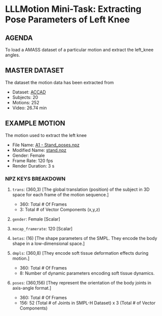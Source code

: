# LLLMotion Mini-Task: Extracting Pose Parameters of Left Knee

## AGENDA

To load a AMASS dataset of a particular motion and extract the left_knee angles.

## MASTER DATASET
The dataset the motion data has been extracted from 

- Dataset: [ACCAD](https://accad.osu.edu/research/motion-lab/mocap-system-and-data)
- Subjects: 20
- Motions: 252
- Video: 26.74 min

## EXAMPLE MOTION
The motion used to extract the left knee

- File Name: [A1 - Stand_poses.npz](stand.npz)
- Modified Name: [stand.npz](stand.npz)
- Gender: Female
- Frame Rate: 120 fps
- Render Duration: 3 s

### NPZ KEYS BREAKDOWN

1. `trans`: (360,3) [The global translation (position) of the subject in 3D space for each frame of the motion sequence.]
    - 360: Total # Of Frames 
    - 3: Total # of Vector Components (x,y,z)
  
3. `gender`: Female [Scalar]

4. `mocap_framerate`: 120 [Scalar]

5. `betas`: (16) [The shape parameters of the SMPL. They encode the body shape in a low-dimensional space.]

6. `dmpls`: (360,8) [They encode soft tissue deformation effects during motion.]
    - 360: Total # Of Frames
    - 8: Number of dynamic parameters encoding soft tissue dynamics.


7. `poses`: (360,156) [They represent the orientation of the body joints in axis-angle format.]
    - 360: Total # Of Frames
    - 156: 52 (Total # of Joints in SMPL-H Dataset) x 3 (Total # of Vector Components)


